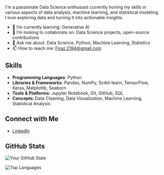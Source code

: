 I'm a passionate Data Science enthusiast currently honing my skills in various aspects of data analysis, machine learning, and statistical modeling. I love exploring data and turning it into actionable insights.

- 🌱 I’m currently learning: Generative AI
- 👯 I’m looking to collaborate on: Data Science projects, open-source contributions
- 💬 Ask me about: Data Science, Python, Machine Learning, Statistics
- 📫 How to reach me: Firaz.2194@gmail.com

## Skills

- **Programming Languages**: Python
- **Libraries & Frameworks**: Pandas, NumPy, Scikit-learn, TensorFlow, Keras, Matplotlib, Seaborn
- **Tools & Platforms**: Jupyter Notebook, Git, GitHub, SQL
- **Concepts**: Data Cleaning, Data Visualization, Machine Learning, Statistical Analysis


## Connect with Me

- [LinkedIn](https://www.linkedin.com/in/f%C4%B1raz-%C3%B6zt%C3%BCrk-68b52430b/)

## GitHub Stats

![Your GitHub Stats](https://github-readme-stats.vercel.app/api?username=your-github-username&show_icons=true&theme=radical)

![Top Languages](https://github-readme-stats.vercel.app/api/top-langs/?username=your-github-username&layout=compact&theme=radical)
